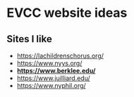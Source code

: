 # EVCC website ideas

## Sites I like
- https://lachildrenschorus.org/
- https://www.nyys.org/
- **https://www.berklee.edu/**
- https://www.juilliard.edu/
- https://www.nyphil.org/